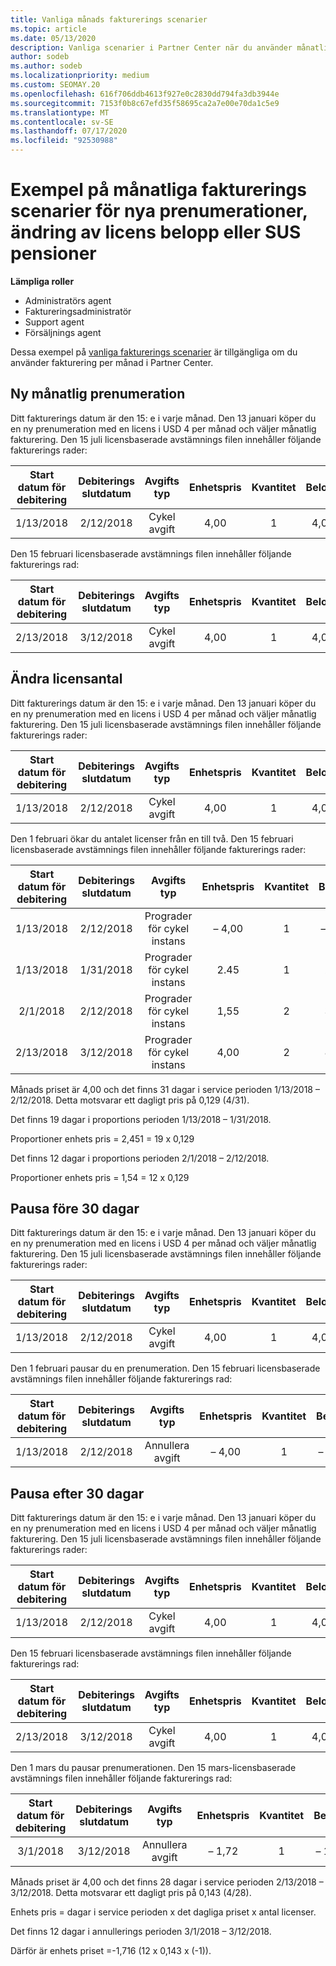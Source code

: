 ```yaml
---
title: Vanliga månads fakturerings scenarier
ms.topic: article
ms.date: 05/13/2020
description: Vanliga scenarier i Partner Center när du använder månatlig fakturering – inkluderar att lägga till nya prenumerationer, ändra licens antal och pausa prenumerationer.
author: sodeb
ms.author: sodeb
ms.localizationpriority: medium
ms.custom: SEOMAY.20
ms.openlocfilehash: 616f706ddb4613f927e0c2830dd794fa3db3944e
ms.sourcegitcommit: 7153f0b8c67efd35f58695ca2a7e00e70da1c5e9
ms.translationtype: MT
ms.contentlocale: sv-SE
ms.lasthandoff: 07/17/2020
ms.locfileid: "92530988"
---
```

# <a name="sample-monthly-billing-scenarios-for-new-subscriptions-changing-license-amounts-or-suspensions"></a>Exempel på månatliga fakturerings scenarier för nya prenumerationer, ändring av licens belopp eller SUS pensioner

**Lämpliga roller**

- Administratörs agent
- Faktureringsadministratör
- Support agent
- Försäljnings agent

Dessa exempel på [vanliga fakturerings scenarier](common-billing-scenarios.md) är tillgängliga om du använder fakturering per månad i Partner Center.

## <a name="new-monthly-subscription"></a>Ny månatlig prenumeration

Ditt fakturerings datum är den 15: e i varje månad. Den 13 januari köper du en ny prenumeration med en licens i USD 4 per månad och väljer månatlig fakturering. Den 15 juli licensbaserade avstämnings filen innehåller följande fakturerings rader:

|Start datum för debitering |Debiterings slutdatum |Avgifts typ |Enhetspris |Kvantitet |Belopp |
|       :---:      |    :---:       | :---:      |:---:      |:---:    |:---:  |
|1/13/2018         |2/12/2018    |Cykel avgift   |4,00       |1        |4,00 |

Den 15 februari licensbaserade avstämnings filen innehåller följande fakturerings rad:

|Start datum för debitering |Debiterings slutdatum |Avgifts typ |Enhetspris |Kvantitet |Belopp |
|       :---:      |    :---:       | :---:      |:---:      |:---:    |:---:  |
|2/13/2018         |3/12/2018    |Cykel avgift   |4,00       |1        |4,00 |

## <a name="change-license-quantity"></a>Ändra licensantal

Ditt fakturerings datum är den 15: e i varje månad. Den 13 januari köper du en ny prenumeration med en licens i USD 4 per månad och väljer månatlig fakturering. Den 15 juli licensbaserade avstämnings filen innehåller följande fakturerings rader:

|Start datum för debitering |Debiterings slutdatum |Avgifts typ |Enhetspris |Kvantitet |Belopp |
|       :---:      |    :---:       | :---:      |:---:      |:---:    |:---:  |
|1/13/2018         |2/12/2018    |Cykel avgift   |4,00       |1        |4,00    |

Den 1 februari ökar du antalet licenser från en till två. Den 15 februari licensbaserade avstämnings filen innehåller följande fakturerings rader:

|Start datum för debitering |Debiterings slutdatum |Avgifts typ |Enhetspris |Kvantitet |Belopp |
|       :---:      |    :---:       | :---:      |:---:      |:---:    |:---:  |
| 1/13/2018        |2/12/2018    |Prograder för cykel instans   |– 4,00       |1        |– 4,00   |
|1/13/2018         |1/31/2018    | Prograder för cykel instans   |2.45       |1        |2.45    |
|2/1/2018         |2/12/2018    | Prograder för cykel instans   |1,55       |2        |3,10    |
|2/13/2018         |3/12/2018    | Prograder för cykel instans   |4,00       |2        |8,00    |

Månads priset är 4,00 och det finns 31 dagar i service perioden 1/13/2018 – 2/12/2018. Detta motsvarar ett dagligt pris på 0,129 (4/31).

Det finns 19 dagar i proportions perioden 1/13/2018 – 1/31/2018.

Proportioner enhets pris = 2,451 = 19 x 0,129

Det finns 12 dagar i proportions perioden 2/1/2018 – 2/12/2018.

Proportioner enhets pris = 1,54 = 12 x 0,129

## <a name="suspend-before-30-days"></a>Pausa före 30 dagar

Ditt fakturerings datum är den 15: e i varje månad. Den 13 januari köper du en ny prenumeration med en licens i USD 4 per månad och väljer månatlig fakturering. Den 15 juli licensbaserade avstämnings filen innehåller följande fakturerings rader:

|Start datum för debitering |Debiterings slutdatum |Avgifts typ |Enhetspris |Kvantitet |Belopp |
|       :---:      |    :---:       | :---:      |:---:      |:---:    |:---:  |
|1/13/2018         |2/12/2018    |Cykel avgift   |4,00       |1        |4,00    |

Den 1 februari pausar du en prenumeration. Den 15 februari licensbaserade avstämnings filen innehåller följande fakturerings rad:

|Start datum för debitering |Debiterings slutdatum |Avgifts typ |Enhetspris |Kvantitet |Belopp |
|       :---:      |    :---:       | :---:      |:---:      |:---:    |:---:  |
1/13/2018|2/12/2018|Annullera avgift|– 4,00|1|– 4,00

## <a name="suspend-after-30-days"></a>Pausa efter 30 dagar

Ditt fakturerings datum är den 15: e i varje månad. Den 13 januari köper du en ny prenumeration med en licens i USD 4 per månad och väljer månatlig fakturering. Den 15 juli licensbaserade avstämnings filen innehåller följande fakturerings rader:

|Start datum för debitering |Debiterings slutdatum |Avgifts typ |Enhetspris |Kvantitet |Belopp |
|       :---:      |    :---:       | :---:      |:---:      |:---:    |:---:  |
1/13/2018|2/12/2018|Cykel avgift|4,00|1|4,00

Den 15 februari licensbaserade avstämnings filen innehåller följande fakturerings rad:

|Start datum för debitering |Debiterings slutdatum |Avgifts typ |Enhetspris |Kvantitet |Belopp |
|       :---:      |    :---:       | :---:      |:---:      |:---:    |:---:  |
2/13/2018|3/12/2018|Cykel avgift|4,00|1|4,00

Den 1 mars du pausar prenumerationen. Den 15 mars-licensbaserade avstämnings filen innehåller följande fakturerings rad:

|Start datum för debitering |Debiterings slutdatum |Avgifts typ |Enhetspris |Kvantitet |Belopp |
|       :---:      |    :---:       | :---:      |:---:      |:---:    |:---:  |
3/1/2018|3/12/2018|Annullera avgift|– 1,72|1|– 1,72

Månads priset är 4,00 och det finns 28 dagar i service perioden 2/13/2018 – 3/12/2018. Detta motsvarar ett dagligt pris på 0,143 (4/28).

Enhets pris = dagar i service perioden x det dagliga priset x antal licenser.

Det finns 12 dagar i annullerings perioden 3/1/2018 – 3/12/2018.

Därför är enhets priset =-1,716 (12 x 0,143 x (-1)).
